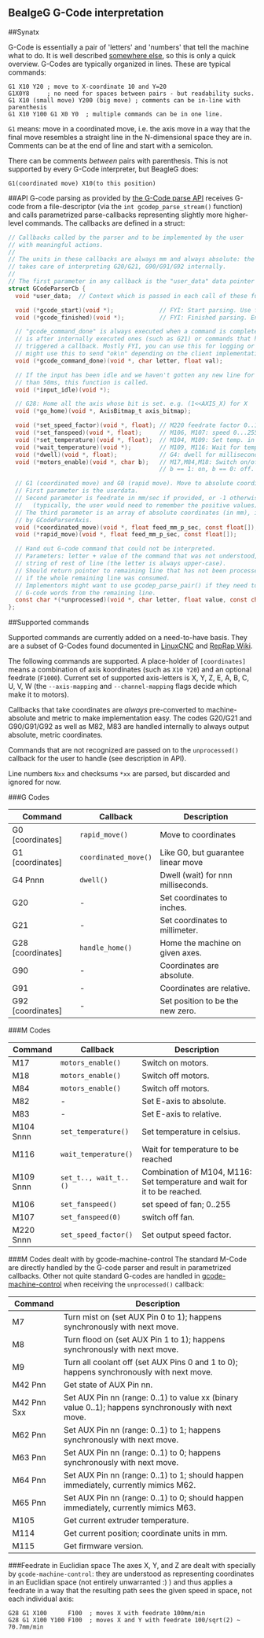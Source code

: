 BealgeG G-Code interpretation
-----------------------------

##Synatx

G-Code is essentially a pair of 'letters' and 'numbers' that tell the machine
what to do. It is well described [somewhere else][Intro GCode], so this is only a
quick overview.
G-Codes are typically organized in lines. These are typical commands:

    G1 X10 Y20 ; move to X-coordinate 10 and Y=20
    G1X0Y8     ; no need for spaces between pairs - but readability sucks.
    G1 X10 (small move) Y200 (big move) ; comments can be in-line with parenthesis
    G1 X10 Y100 G1 X0 Y0  ; multiple commands can be in one line.

`G1` means: move in a coordinated move, i.e. the axis move in a way that the
final move resembles a straight line in the N-dimensional space they are in.
Comments can be at the end of line and start with a semicolon.

There can be comments _between_ pairs with parenthesis. This is not supported
by every G-Code interpreter, but BeagleG does:

    G1(coordinated move) X10(to this position)


##API
G-code parsing as provided by [the G-Code parse API](./gcode-parser.h) receives
G-code from a file-descriptor (via the `int gcodep_parse_stream()` function)
and calls parametrized parse-callbacks representing slightly more higher-level commands.
The callbacks are defined in a struct:

```c
// Callbacks called by the parser and to be implemented by the user
// with meaningful actions.
//
// The units in these callbacks are always mm and always absolute: the parser
// takes care of interpreting G20/G21, G90/G91/G92 internally.
//
// The first parameter in any callback is the "user_data" data pointer member.
struct GCodeParserCb {
  void *user_data;  // Context which is passed in each call of these functions.

  void (*gcode_start)(void *);             // FYI: Start parsing. Use for initialization.
  void (*gcode_finished)(void *);          // FYI: Finished parsing. End of stream.

  // "gcode_command_done" is always executed when a command is completed, which
  // is after internally executed ones (such as G21) or commands that have
  // triggered a callback. Mostly FYI, you can use this for logging or
  // might use this to send "ok\n" depending on the client implementation.
  void (*gcode_command_done)(void *, char letter, float val);

  // If the input has been idle and we haven't gotten any new line for more
  // than 50ms, this function is called.
  void (*input_idle)(void *);

  // G28: Home all the axis whose bit is set. e.g. (1<<AXIS_X) for X
  void (*go_home)(void *, AxisBitmap_t axis_bitmap);

  void (*set_speed_factor)(void *, float); // M220 feedrate factor 0..1
  void (*set_fanspeed)(void *, float);     // M106, M107: speed 0...255
  void (*set_temperature)(void *, float);  // M104, M109: Set temp. in Celsius.
  void (*wait_temperature)(void *);        // M109, M116: Wait for temp. reached.
  void (*dwell)(void *, float);            // G4: dwell for milliseconds.
  void (*motors_enable)(void *, char b);   // M17,M84,M18: Switch on/off motors
                                           // b == 1: on, b == 0: off.

  // G1 (coordinated move) and G0 (rapid move). Move to absolute coordinates. 
  // First parameter is the userdata.
  // Second parameter is feedrate in mm/sec if provided, or -1 otherwise.
  //   (typically, the user would need to remember the positive values).
  // The third parameter is an array of absolute coordinates (in mm), indexed
  // by GCodeParserAxis.
  void (*coordinated_move)(void *, float feed_mm_p_sec, const float[]);  // G1
  void (*rapid_move)(void *, float feed_mm_p_sec, const float[]);        // G0

  // Hand out G-code command that could not be interpreted.
  // Parameters: letter + value of the command that was not understood,
  // string of rest of line (the letter is always upper-case).
  // Should return pointer to remaining line that has not been processed or NULL
  // if the whole remaining line was consumed.
  // Implementors might want to use gcodep_parse_pair() if they need to read
  // G-code words from the remaining line.
  const char *(*unprocessed)(void *, char letter, float value, const char *);
};
```

##Supported commands

Supported commands are currently added on a need-to-have basis. They are a subset
of G-Codes found documented in [LinuxCNC] and [RepRap Wiki].

The following commands are supported. A place-holder of `[coordinates]` means
a combination of axis koordinates (such as `X10 Y20`) and an optional feedrate
(`F1000`).
Current set of supported axis-letters is X, Y, Z, E, A, B, C, U, V, W (the `--axis-mapping`
and `--channel-mapping` flags decide which make it to motors).

Callbacks that take coordinates are _always_ pre-converted to
machine-absolute and metric to make implementation easy.
The codes G20/G21 and G90/G91/G92 as well as
M82, M83 are handled internally to always output absolute, metric coordinates.

Commands that are not recognized are passed on to the `unprocessed()` callback
for the user to handle (see description in API).

Line numbers `Nxx` and checksums `*xx` are parsed, but discarded and ignored
for now.

###G Codes

Command          | Callback             | Description
---------------- |----------------------|------------------------------------
G0 [coordinates] | `rapid_move()`       | Move to coordinates
G1 [coordinates] | `coordinated_move()` | Like G0, but guarantee linear move
G4 Pnnn          | `dwell()`            | Dwell (wait) for nnn milliseconds.
G20              | -                    | Set coordinates to inches.
G21              | -                    | Set coordinates to millimeter.
G28 [coordinates]| `handle_home()`      | Home the machine on given axes.
G90              | -                    | Coordinates are absolute.
G91              | -                    | Coordinates are relative.
G92 [coordinates]| -                    | Set position to be the new zero.

###M Codes

Command          | Callback              | Description
-----------------|-----------------------|-----------------------------
M17              | `motors_enable()`     | Switch on motors.
M18              | `motors_enable()`     | Switch off motors.
M84              | `motors_enable()`     | Switch off motors.
M82              | -                     | Set E-axis to absolute.
M83              | -                     | Set E-axis to relative.
M104 Snnn        | `set_temperature()`   | Set temperature in celsius.
M116             | `wait_temperature()`  | Wait for temperature to be reached
M109 Snnn        | `set_t.., wait_t..()` | Combination of M104, M116: Set temperature and wait for it to be reached.
M106             | `set_fanspeed()`      | set speed of fan; 0..255
M107             | `set_fanspeed(0)`     | switch off fan.
M220 Snnn        | `set_speed_factor()`  | Set output speed factor.

###M Codes dealt with by gcode-machine-control
The standard M-Code are directly handled by the G-code parser and result
in parametrized callbacks. Other not quite standard G-codes are handled in
[gcode-machine-control](./gcode-machine-control.c) when receiving
the `unprocessed()` callback:

Command          | Description
-----------------|----------------------------------------
M7               | Turn mist on (set AUX Pin 0 to 1); happens synchronously with next move.
M8               | Turn flood on (set AUX Pin 1 to 1); happens synchronously with next move.
M9               | Turn all coolant off (set AUX Pins 0 and 1 to 0); happens synchronously with next move.
M42 Pnn          | Get state of AUX Pin nn.
M42 Pnn Sxx      | Set AUX Pin nn (range: 0..1) to value xx (binary value 0..1); happens synchronously with next move.
M62 Pnn          | Set AUX Pin nn (range: 0..1) to 1; happens synchronously with next move.
M63 Pnn          | Set AUX Pin nn (range: 0..1) to 0; happens synchronously with next move.
M64 Pnn          | Set AUX Pin nn (range: 0..1) to 1; should happen immediately, currently mimics M62.
M65 Pnn          | Set AUX Pin nn (range: 0..1) to 0; should happen immediately, currently mimics M63.
M105             | Get current extruder temperature.
M114             | Get current position; coordinate units in mm.
M115             | Get firmware version.

###Feedrate in Euclidian space
The axes X, Y, and Z are dealt with specially by `gcode-machine-control`: they are
understood as representing coordinates in an Euclidian space (not entirely
unwarranted :) ) and thus applies a feedrate in a way that the resulting
path sees the given speed in space, not each individual axis:

    G28 G1 X100      F100  ; moves X with feedrate 100mm/min
    G28 G1 X100 Y100 F100  ; moves X and Y with feedrate 100/sqrt(2) ~ 70.7mm/min

[LinuxCNC]: http://linuxcnc.org/docs/html/gcode.html
[RepRap Wiki]: http://reprap.org/wiki/G-code
[Intro GCode]: http://en.wikipedia.org/wiki/G-code
